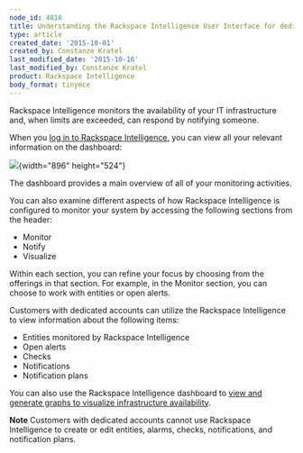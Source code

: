 ```yaml
---
node_id: 4818
title: Understanding the Rackspace Intelligence User Interface for dedicated accounts
type: article
created_date: '2015-10-01'
created_by: Constanze Kratel
last_modified_date: '2015-10-16'
last_modified_by: Constanze Kratel
product: Rackspace Intelligence
body_format: tinymce
---
```


Rackspace Intelligence monitors the availability of your IT
infrastructure and, when limits are exceeded, can respond by notifying
someone.

When you [log in to Rackspace
Intelligence](/howto/log-in-to-rackspace-intelligence-for-dedicated-accounts)[,](/howto/log-in-to-rackspace-intelligence-for-dedicated-accounts)
you can view all your relevant information on the dashboard:

![](https://8026b2e3760e2433679c-fffceaebb8c6ee053c935e8915a3fbe7.ssl.cf2.rackcdn.com/field/image/Dashboard.png){width="896"
height="524"}

The dashboard provides a main overview of all of your monitoring
activities.

You can also examine different aspects of how Rackspace Intelligence is
configured to monitor your system by accessing the following sections
from the header:

-   Monitor
-   Notify
-   Visualize

Within each section, you can refine your focus by choosing from the
offerings in that section. For example, in the Monitor section, you can
choose to work with entities or open alerts.

Customers with dedicated accounts can utilize the Rackspace Intelligence
to view information about the following items:

-   Entities monitored by Rackspace Intelligence
-   Open alerts
-   Checks
-   Notifications
-   Notification plans

You can also use the Rackspace Intelligence dashboard to [view and
generate graphs to visualize infrastructure
availability](/howto/viewing-and-creating-graphs-of-activity-in-rackspace-intelligence-for-dedicated-accounts).

**Note** Customers with dedicated accounts cannot use Rackspace
Intelligence to create or edit entities, alarms, checks, notifications,
and notification plans.

